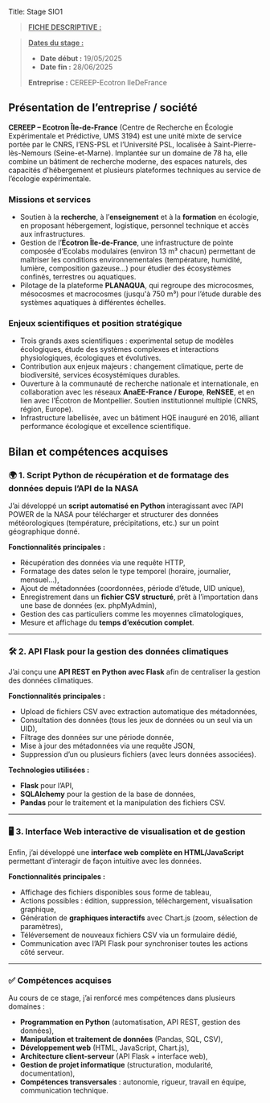 Title: Stage SIO1

> **<u>FICHE DESCRIPTIVE :</u>**

> <u>**Dates du stage :**</u>
>
> - **Date début :** 19/05/2025
> - **Date fin :** 28/06/2025
>
> **Entreprise :** CEREEP-Ecotron IleDeFrance



## Présentation de l’entreprise / société

**CEREEP – Ecotron Île-de-France** (Centre de Recherche en Écologie Expérimentale et Prédictive, UMS 3194) est une unité mixte de service portée par le CNRS, l’ENS-PSL et l’Université PSL, localisée à Saint-Pierre-lès-Nemours (Seine-et-Marne). Implantée sur un domaine de 78 ha, elle combine un bâtiment de recherche moderne, des espaces naturels, des capacités d'hébergement et plusieurs plateformes techniques au service de l’écologie expérimentale.

### Missions et services
- Soutien à la **recherche**, à l’**enseignement** et à la **formation** en écologie, en proposant hébergement, logistique, personnel technique et accès aux infrastructures.
- Gestion de l’**Écotron Île-de-France**, une infrastructure de pointe composée d’Ecolabs modulaires (environ 13 m³ chacun) permettant de maîtriser les conditions environnementales (température, humidité, lumière, composition gazeuse…) pour étudier des écosystèmes confinés, terrestres ou aquatiques.
- Pilotage de la plateforme **PLANAQUA**, qui regroupe des microcosmes, mésocosmes et macrocosmes (jusqu'à 750 m³) pour l’étude durable des systèmes aquatiques à différentes échelles.

### Enjeux scientifiques et position stratégique
- Trois grands axes scientifiques : experimental setup de modèles écologiques, étude des systèmes complexes et interactions physiologiques, écologiques et évolutives.
- Contribution aux enjeux majeurs : changement climatique, perte de biodiversité, services écosystémiques durables.
- Ouverture à la communauté de recherche nationale et internationale, en collaboration avec les réseaux **AnaEE-France / Europe**, **ReNSEE**, et en lien avec l’Écotron de Montpellier. Soutien institutionnel multiple (CNRS, région, Europe).
- Infrastructure labellisée, avec un bâtiment HQE inauguré en 2016, alliant performance écologique et excellence scientifique.




## Bilan et compétences acquises

### 🌍 1. Script Python de récupération et de formatage des données depuis l’API de la NASA
J’ai développé un **script automatisé en Python** interagissant avec l’API POWER de la NASA pour télécharger et structurer des données météorologiques (température, précipitations, etc.) sur un point géographique donné.  

**Fonctionnalités principales :**
- Récupération des données via une requête HTTP,  
- Formatage des dates selon le type temporel (horaire, journalier, mensuel…),  
- Ajout de métadonnées (coordonnées, période d’étude, UID unique),  
- Enregistrement dans un **fichier CSV structuré**, prêt à l’importation dans une base de données (ex. phpMyAdmin),  
- Gestion des cas particuliers comme les moyennes climatologiques,  
- Mesure et affichage du **temps d’exécution complet**.  

---

### 🛠️ 2. API Flask pour la gestion des données climatiques
J’ai conçu une **API REST en Python avec Flask** afin de centraliser la gestion des données climatiques.  

**Fonctionnalités principales :**
- Upload de fichiers CSV avec extraction automatique des métadonnées,  
- Consultation des données (tous les jeux de données ou un seul via un UID),  
- Filtrage des données sur une période donnée,  
- Mise à jour des métadonnées via une requête JSON,  
- Suppression d’un ou plusieurs fichiers (avec leurs données associées).  

**Technologies utilisées :**
- **Flask** pour l’API,  
- **SQLAlchemy** pour la gestion de la base de données,  
- **Pandas** pour le traitement et la manipulation des fichiers CSV.  

---

### 🖥️ 3. Interface Web interactive de visualisation et de gestion
Enfin, j’ai développé une **interface web complète en HTML/JavaScript** permettant d’interagir de façon intuitive avec les données.  

**Fonctionnalités principales :**
- Affichage des fichiers disponibles sous forme de tableau,  
- Actions possibles : édition, suppression, téléchargement, visualisation graphique,  
- Génération de **graphiques interactifs** avec Chart.js (zoom, sélection de paramètres),  
- Téléversement de nouveaux fichiers CSV via un formulaire dédié,  
- Communication avec l’API Flask pour synchroniser toutes les actions côté serveur.  

---

### ✅ Compétences acquises
Au cours de ce stage, j’ai renforcé mes compétences dans plusieurs domaines :  
- **Programmation en Python** (automatisation, API REST, gestion des données),  
- **Manipulation et traitement de données** (Pandas, SQL, CSV),  
- **Développement web** (HTML, JavaScript, Chart.js),  
- **Architecture client-serveur** (API Flask + interface web),  
- **Gestion de projet informatique** (structuration, modularité, documentation),  
- **Compétences transversales** : autonomie, rigueur, travail en équipe, communication technique.  
 
